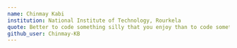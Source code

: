 ```yaml
---
name: Chinmay Kabi
institution: National Institute of Technology, Rourkela
quote: Better to code something silly that you enjoy than to code something big that you don't.
github_user: Chinmay-KB
---
```

